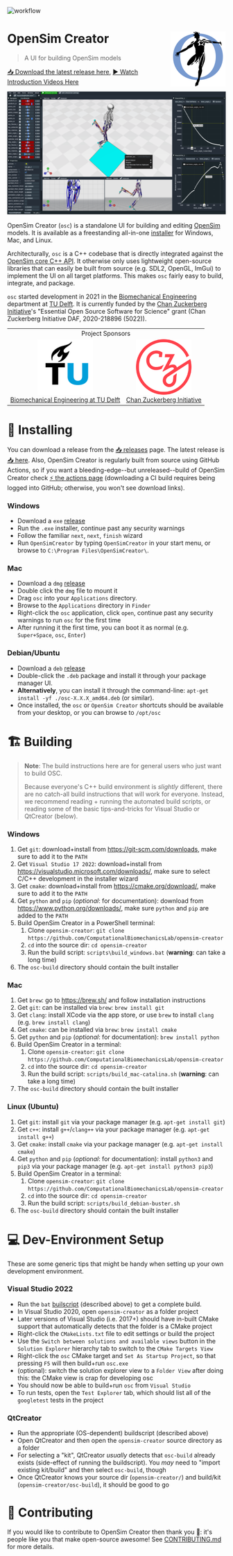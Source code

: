 ![workflow](https://github.com/ComputationalBiomechanicsLab/opensim-creator/actions/workflows/continuous-integration-workflow.yml/badge.svg)

# OpenSim Creator <img src="resources/textures/logo.png" align="right" alt="OpenSim Creator Logo" width="128" height="128" />

> A UI for building OpenSim models

[📥 Download the latest release here](../../releases/latest), [▶️ Watch Introduction Videos Here](https://www.youtube.com/playlist?list=PLOPlDtRLhp8c2SWLCQKKd-l4__UainOYk)

![screenshot](docs/source/_static/screenshot.png)

OpenSim Creator (`osc`) is a standalone UI for building and editing
[OpenSim](https://github.com/opensim-org/opensim-core) models. It is available
as a freestanding all-in-one [installer](../../releases/latest) for Windows, Mac, and Linux.

Architecturally, `osc` is a C++ codebase that is directly integrated against
the [OpenSim core C++ API](https://github.com/opensim-org/opensim-core). It otherwise only
uses lightweight open-source libraries that can easily be built from source (e.g. SDL2,
OpenGL, ImGui) to implement the UI on all target platforms. This makes `osc` fairly easy
to build, integrate, and package.

`osc` started development in 2021 in the [Biomechanical Engineering](https://www.tudelft.nl/3me/over/afdelingen/biomechanical-engineering)
department at [TU Delft](https://www.tudelft.nl/). It is currently funded by the
[Chan Zuckerberg Initiative](https://chanzuckerberg.com/)'s "Essential Open Source Software for
Science" grant (Chan Zuckerberg Initiative DAF, 2020-218896 (5022)).

<table align="center">
  <tr>
    <td colspan="2" align="center">Project Sponsors</td>
  </tr>
  <tr>
    <td align="center">
      <a href="https://www.tudelft.nl/3me/over/afdelingen/biomechanical-engineering">
        <img src="resources/textures/tud_logo.png" alt="TUD logo" width="128" height="128" />
        <br />
        Biomechanical Engineering at TU Delft
      </a>
    </td>
    <td align="center">
      <a href="https://chanzuckerberg.com/">
        <img src="resources/textures/chanzuckerberg_logo.png" alt="CZI logo" width="128" height="128" />
        <br />
        Chan Zuckerberg Initiative
      </a>
    </td>
  </tr>
</table>


# 🚀 Installing

You can download a release from the [📥 releases](../../releases) page. The latest
release is [📥 here](../../releases/latest). Also, OpenSim Creator is regularly built
from source using GitHub Actions, so if you want a bleeding-edge--but unreleased--build
of OpenSim Creator check [⚡ the actions page](../../actions) (downloading a CI build
requires being logged into GitHub; otherwise, you won't see download links).

### Windows

- Download a `exe` [release](../../releases)
- Run the `.exe` installer, continue past any security warnings
- Follow the familiar `next`, `next`, `finish` wizard
- Run `OpenSimCreator` by typing `OpenSimCreator` in your start menu, or browse to `C:\Program Files\OpenSimCreator\`.

### Mac

- Download a `dmg` [release](../../releases)
- Double click the `dmg` file to mount it
- Drag `osc` into your `Applications` directory.
- Browse to the `Applications` directory in `Finder`
- Right-click the `osc` application, click `open`, continue past any security warnings to run `osc` for the first time
- After running it the first time, you can boot it as normal (e.g. `Super+Space`, `osc`, `Enter`)

### Debian/Ubuntu

- Download a `deb` [release](../../releases)
- Double-click the `.deb` package and install it through your package manager UI.
- **Alternatively**, you can install it through the command-line: `apt-get install -yf ./osc-X.X.X_amd64.deb` (or similar).
- Once installed, the `osc` or `OpenSim Creator` shortcuts should be available from your desktop, or you can browse
  to `/opt/osc`


# 🏗️  Building

> **Note**: The build instructions here are for general users who just want to build OSC.
>
> Because everyone's C++ build environment is *slightly* different, there are no catch-all build
> instructions that will work for everyone. Instead, we recommend reading + running the automated
> build scripts, or reading some of the basic tips-and-tricks for Visual Studio or QtCreator (below).

### Windows

1. Get `git`: download+install from https://git-scm.com/downloads, make sure to add it to the `PATH`
2. Get `Visual Studio 17 2022`: download+install from https://visualstudio.microsoft.com/downloads/, make sure to select C/C++ development in the installer wizard
3. Get `cmake`: download+install from https://cmake.org/download/, make sure to add it to the `PATH`
4. Get `python` and `pip` (*optional*: for documentation): download from https://www.python.org/downloads/, make sure `python` and `pip` are added to the `PATH`
5. Build OpenSim Creator in a PowerShell terminal:
    1. Clone `opensim-creator`: `git clone https://github.com/ComputationalBiomechanicsLab/opensim-creator`
    2. `cd` into the source dir: `cd opensim-creator`
    3. Run the build script: `scripts\build_windows.bat` (**warning**: can take a long time)
6. The `osc-build` directory should contain the built installer

### Mac

1. Get `brew`: go to https://brew.sh/ and follow installation instructions
2. Get `git`: can be installed via `brew`: `brew install git`
3. Get `clang`: install XCode via the app store, or use `brew` to install `clang` (e.g. `brew install clang`)
4. Get `cmake`: can be installed via `brew`: `brew install cmake`
5. Get `python` and `pip` (*optional*: for documentation): `brew install python`
6. Build OpenSim Creator in a terminal:
    1. Clone `opensim-creator`: `git clone https://github.com/ComputationalBiomechanicsLab/opensim-creator`
    2. `cd` into the source dir: `cd opensim-creator`
    3. Run the build script: `scripts/build_mac-catalina.sh` (**warning**: can take a long time)
6. The `osc-build` directory should contain the built installer

### Linux (Ubuntu)

1. Get `git`: install `git` via your package manager (e.g. `apt-get install git`)
2. Get `c++`: install `g++`/`clang++` via your package manager (e.g. `apt-get install g++`)
3. Get `cmake`: install `cmake` via your package manager (e.g. `apt-get install cmake`)
4. Get `python` and `pip` (*optional*: for documentation): install `python3` and `pip3` via your package manager (e.g. `apt-get install python3 pip3`)
5. Build OpenSim Creator in a terminal:
    1. Clone `opensim-creator`: `git clone https://github.com/ComputationalBiomechanicsLab/opensim-creator`
    2. `cd` into the source dir: `cd opensim-creator`
    3. Run the build script: `scripts/build_debian-buster.sh`
6. The `osc-build` directory should contain the built installer

# 💻 Dev-Environment Setup

These are some generic tips that might be handy when setting up your own development environment.

### Visual Studio 2022

- Run the `bat` [builscript](scripts/build_windows.bat) (described above) to get a complete build.
- In Visual Studio 2020, open `opensim-creator` as a folder project
- Later versions of Visual Studio (i.e. 2017+) should have in-built CMake support that automatically detects that the folder is a CMake project
- Right-click the `CMakeLists.txt` file to edit settings or build the project
- Use the `Switch between solutions and available views` button in the `Solution Explorer` hierarchy tab to switch to the `CMake Targets View`
- Right-click the `osc` CMake target and `Set As Startup Project`, so that pressing `F5` will then build+run `osc.exe`
- (optional): switch the solution explorer view to a `Folder View` after doing this: the CMake view is crap for developing osc
- You should now be able to build+run `osc` from `Visual Studio`
- To run tests, open the `Test Explorer` tab, which should list all of the `googletest` tests in the project

### QtCreator

- Run the appropriate (OS-dependent) buildscript (described above)
- Open QtCreator and then open the `opensim-creator` source directory as a folder
- For selecting a "kit", QtCreator *usually* detects that `osc-build` already exists (side-effect of running the buildscript). You *may* need to "import existing kit/build" and then select `osc-build`, though
- Once QtCreator knows your source dir (`opensim-creator/`) and build/kit (`opensim-creator/osc-build`), it should be good to go


# 🥰 Contributing

If you would like to contribute to OpenSim Creator then thank you 🥰: it's people like you
that make open-source awesome! See [CONTRIBUTING.md](CONTRIBUTING.md) for more details.
